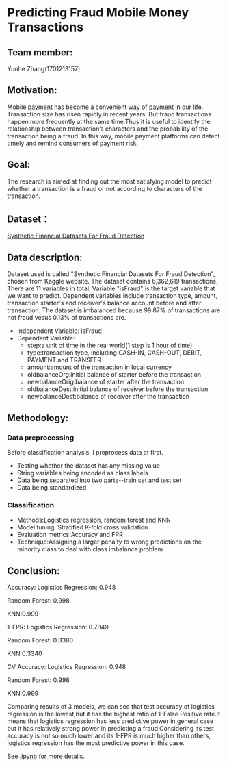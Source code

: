 # Predicting Fraud Mobile Money Transactions

## Team member: 

Yunhe Zhang(1701213157)

## Motivation:

Mobile payment has become a convenient way of payment in our life. Transaction size has risen rapidly in recent years. But fraud transactions happen more frequently at the same time.Thus it is useful to identify the relationship between transaction’s characters and the probability of the transaction being a fraud. In this way, mobile payment platforms can detect timely and remind consumers of payment risk.

## Goal:

The research is aimed at finding out the most satisfying model to predict whether a transaction is a fraud or not according to characters of the transaction.

## Dataset：

[Synthetic Financial Datasets For Fraud Detection](https://www.kaggle.com/ntnu-testimon/paysim1/data)

## Data description:

Dataset used is called "Synthetic Financial Datasets For Fraud Detection", chosen from Kaggle website. The dataset contains 6,362,619 transactions. There are 11 variables in total. Variable "isFraud" is the target variable that we want to predict. Dependent variables include transaction type, amount, transaction starter's and receiver's balance account before and after transaction. The dataset is imbalanced because 99.87% of transactions are not fraud vesus 0.13% of transactions are.
* Independent Variable: isFraud
* Dependent Variable:
  * step:a unit of time in the real world(1 step is 1 hour of time)
  * type:transaction type, including CASH-IN, CASH-OUT, DEBIT, PAYMENT and TRANSFER
  * amount:amount of the transaction in local currency
  * oldbalanceOrg:initial balance of starter before the transaction
  * newbalanceOrig:balance of starter after the transaction
  * oldbalanceDest:initial balance of receiver before the transaction
  * newbalanceDest:balance of receiver after the transaction

## Methodology:

### Data preprocessing

Before classification analysis, I preprocess data at first. 
* Testing whether the dataset has any missing value
* String variables being encoded as class labels
* Data being separated into two parts--train set and test set
* Data being standardized

### Classification
* Methods:Logistics regression, random forest and KNN
* Model tuning: Stratified K-fold cross validation  
* Evaluation metrics:Accuracy and FPR 
* Technique:Assigning a larger penalty to wrong predictions on the minority class to deal with class imbalance problem

## Conclusion:


Accuracy:
Logistics Regression: 0.948

Random Forest: 0.998

KNN:0.999

1-FPR:
Logistics Regression: 0.7849

Random Forest: 0.3380

KNN:0.3340

CV Accuracy:
Logistics Regression: 0.948

Random Forest: 0.998

KNN:0.999

Comparing results of 3 models, we can see that test accuracy of logistics regression is the lowest,but it has the highest ratio of 1-False Positive rate.It means that logistics regression has less predictive power in general case but it has relatively strong power in predicting a fraud.Considering its test accuracy is not so much lower and its 1-FPR is much higher than others, logistics regression has the most predictive power in this case.

See [.ipynb](https://github.com/zhang-yunhe/PHBS_TQFML-Project/blob/master/Predicting%20Fraud%20Mobile%20Money%20Transactions.ipynb) for more details.
